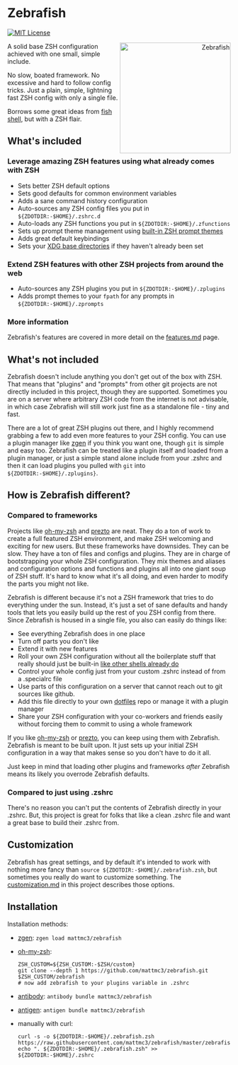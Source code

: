 # Zebrafish

[![MIT License](https://img.shields.io/badge/license-MIT-007EC7.svg?style=flat-square)](/LICENSE)

<a title="Azul [Copyrighted free use], via Wikimedia Commons"
   href="https://commons.wikimedia.org/wiki/File:Zebrafisch.jpg"
   align="right">
<img align="right"
     width="250"
     alt="Zebrafish"
     src="https://upload.wikimedia.org/wikipedia/commons/thumb/a/ac/Zebrafisch.jpg/512px-Zebrafisch.jpg">
</a>

A solid base ZSH configuration achieved with one small, simple include.

No slow, boated framework. No excessive and hard to follow config tricks.
Just a plain, simple, lightning fast ZSH config with only a single file.

Borrows some great ideas from [fish shell][fish-shell], but with a ZSH flair.

## What's included

### Leverage amazing ZSH features using what already comes with ZSH

- Sets better ZSH default options
- Sets good defaults for common environment variables
- Adds a sane command history configuration
- Auto-sources any ZSH config files you put in `${ZDOTDIR:-$HOME}/.zshrc.d`
- Auto-loads any ZSH functions you put in `${ZDOTDIR:-$HOME}/.zfunctions`
- Sets up prompt theme management using [built-in ZSH prompt themes][zsh-prompt-theme]
- Adds great default keybindings
- Sets your [XDG base directories][xdg-basedirs] if they haven't already been set

### Extend ZSH features with other ZSH projects from around the web

- Auto-sources any ZSH plugins you put in `${ZDOTDIR:-$HOME}/.zplugins`
- Adds prompt themes to your `fpath` for any prompts in `${ZDOTDIR:-$HOME}/.zprompts`

### More information

Zebrafish's features are covered in more detail on the
[features.md](docs/features.md) page.

## What's not included

Zebrafish doesn't include anything you don't get out of the box with ZSH. That
means that "plugins" and "prompts" from other git projects are not directly
included in this project, though they are supported. Sometimes you are on a
server where arbitrary ZSH code from the internet is not advisable, in which
case Zebrafish will still work just fine as a standalone file - tiny and fast.

There are a lot of great ZSH plugins out there, and I highly recommend grabbing
a few to add even more features to your ZSH config. You can use a plugin manager
like [zgen] if you think you want one, though `git` is simple and easy too.
Zebrafish can be treated like a plugin itself and loaded from a plugin manager,
or just a simple stand alone include from your .zshrc and then it can load
plugins you pulled with `git` into `${ZDOTDIR:-$HOME}/.zplugins}`.

## How is Zebrafish different?

### Compared to frameworks

Projects like [oh-my-zsh] and [prezto] are neat. They do a ton of work to create
a full featured ZSH environment, and make ZSH welcoming and exciting for new
users. But these frameworks have downsides. They can be slow. They have a ton of
files and configs and plugins. They are in charge of bootstrapping your whole
ZSH configuration. They mix themes and aliases and configuration options and
functions and plugins all into one giant soup of ZSH stuff. It's hard to know
what it's all doing, and even harder to modify the parts you might not like.

Zebrafish is different because it's not a ZSH framework that tries to do
everything under the sun. Instead, it's just a set of sane defaults and handy
tools that lets you easily build up the rest of you ZSH config from there. Since
Zebrafish is housed in a single file, you also can easily do things like:

- See everything Zebrafish does in one place
- Turn off parts you don't like
- Extend it with new features
- Roll your own ZSH configuration without all the boilerplate stuff that really
  should just be built-in [like other shells already do][fish-shell]
- Control your whole config just from your custom .zshrc instead of from a
  .specialrc file
- Use parts of this configuration on a server that cannot reach out to git
  sources like github.
- Add this file directly to your own [dotfiles] repo or manage it with a plugin
  manager
- Share your ZSH configuration with your co-workers and friends easily without
  forcing them to commit to using a whole framework

If you like [oh-my-zsh] or [prezto], you can keep using them with Zebrafish.
Zebrafish is meant to be built upon. It just sets up your initial ZSH
configuration in a way that makes sense so you don't have to do it all.

Just keep in mind that loading other plugins and frameworks _after_ Zebrafish
means its likely you overrode Zebrafish defaults.

### Compared to just using .zshrc

There's no reason you can't put the contents of Zebrafish directly in your
.zshrc. But, this project is great for folks that like a clean .zshrc file and
want a great base to build their .zshrc from.

## Customization

Zebrafish has great settings, and by default it's intended to work with nothing
more fancy than `source ${ZDOTDIR:-$HOME}/.zebrafish.zsh`, but sometimes you
really do want to customize something. The [customization.md](docs/customization.md)
in this project describes those options.

## Installation

Installation methods:

- [zgen]: `zgen load mattmc3/zebrafish`
- [oh-my-zsh]:

  ```shell
  ZSH_CUSTOM=${ZSH_CUSTOM:-$ZSH/custom}
  git clone --depth 1 https://github.com/mattmc3/zebrafish.git $ZSH_CUSTOM/zebrafish
  # now add zebrafish to your plugins variable in .zshrc
  ```

- [antibody]: `antibody bundle mattmc3/zebrafish`
- [antigen]: `antigen bundle mattmc3/zebrafish`
- manually with curl:

  ```shell
  curl -s -o ${ZDOTDIR:-$HOME}/.zebrafish.zsh https://raw.githubusercontent.com/mattmc3/zebrafish/master/zebrafish.zsh
  echo ". ${ZDOTDIR:-$HOME}/.zebrafish.zsh" >> ${ZDOTDIR:-$HOME}/.zshrc
  ```

[antibody]:                      https://getantibody.github.io
[antigen]:                       https://github.com/zsh-users/antigen
[dotfiles]:                      https://dotfiles.github.io/
[fast-syntax-highlighting]:      https://github.com/zdharma/fast-syntax-highlighting
[fish-shell]:                    https://fishshell.com/
[oh-my-zsh]:                     https://github.com/robbyrussell/oh-my-zsh
[prezto]:                        https://github.com/sorin-ionescu/prezto
[xdg-basedirs]:                  https://standards.freedesktop.org/basedir-spec/basedir-spec-latest.html
[zgen]:                          https://github.com/tarjoilija/zgen
[zsh-autosuggestions]:           https://github.com/zsh-users/zsh-autosuggestions
[zsh-completions]:               https://github.com/zsh-users/zsh-completions
[zsh-history-substring-search]:  https://github.com/zsh-users/zsh-history-substring-search
[zsh-prompt-theme]:              http://zsh.sourceforge.net/Doc/Release/User-Contributions.html#Prompt-Themes
